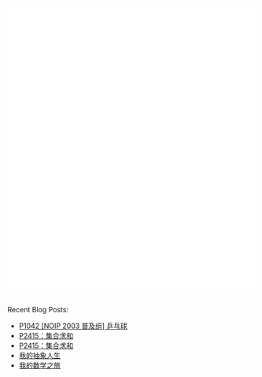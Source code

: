 ![Metrics](/github-metrics.svg)
---
Recent Blog Posts:
<!-- BLOG-POST-LIST:START -->
- [P1042 [NOIP 2003 普及组] 乒乓球](https://salvely.github.io/%E4%B9%92%E4%B9%93%E7%90%83/)
- [P2415：集合求和](https://salvely.github.io/%E9%9B%86%E5%90%88%E6%B1%82%E5%92%8C/)
- [P2415：集合求和](https://salvely.github.io/oi/)
- [我的抽象人生](https://salvely.github.io/%E6%88%91%E7%9A%84%E6%8A%BD%E8%B1%A1%E4%BA%BA%E7%94%9F/)
- [我的数学之旅](https://salvely.github.io/math-journey/)
<!-- BLOG-POST-LIST:END -->

